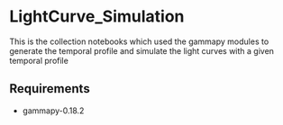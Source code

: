 # LightCurve_Simulation
This is the collection notebooks which used the gammapy modules to generate the temporal profile and simulate the light curves with a given temporal profile  

## Requirements

- gammapy-0.18.2
